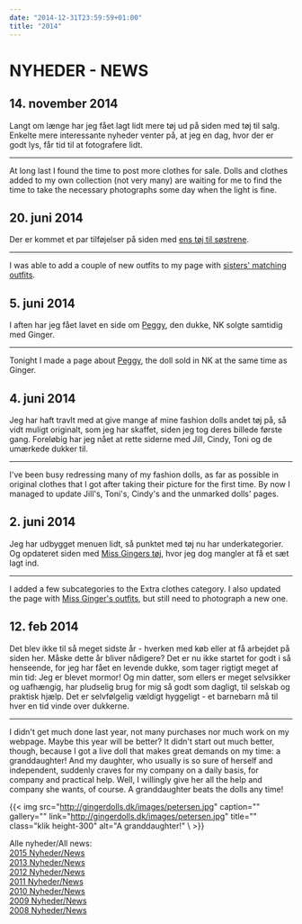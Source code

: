 ```yaml
---
date: "2014-12-31T23:59:59+01:00"
title: "2014"
---
```



# NYHEDER - NEWS


## 14. november 2014

Langt om længe har jeg fået lagt lidt mere tøj ud på siden med tøj til
salg. Enkelte mere interessante nyheder venter på, at jeg en dag, hvor
der er godt lys, får tid til at fotografere lidt.

------------------------------------------------------------------------

At long last I found the time to post more clothes for sale. Dolls and
clothes added to my own collection (not very many) are waiting for me to
find the time to take the necessary photographs some day when the light
is fine.

## 20. juni 2014

Der er kommet et par tilføjelser på siden med [ens tøj til søstrene](sisters).

------------------------------------------------------------------------

I was able to add a couple of new outfits to my page with [sisters' matching outfits](sisters).

## 5. juni 2014

I aften har jeg fået lavet en side om [Peggy](peggy), den dukke,
NK solgte samtidig med Ginger.

------------------------------------------------------------------------

Tonight I made a page about [Peggy](peggy), the doll sold in NK at
the same time as Ginger.

## 4. juni 2014

Jeg har haft travlt med at give mange af mine fashion dolls andet tøj
på, så vidt muligt originalt, som jeg har skaffet, siden jeg tog deres
billede første gang. Foreløbig har jeg nået at rette siderne med Jill,
Cindy, Toni og de umærkede dukker til.

------------------------------------------------------------------------

I've been busy redressing many of my fashion dolls, as far as possible
in original clothes that I got after taking their picture for the first
time. By now I managed to update Jill's, Toni's, Cindy's and the
unmarked dolls' pages.

## 2. juni 2014

Jeg har udbygget menuen lidt, så punktet med tøj nu har underkategorier.
Og opdateret siden med [Miss Gingers tøj](missgingeroutfits), hvor
jeg dog mangler at få et sæt lagt ind.

------------------------------------------------------------------------

I added a few subcategories to the Extra clothes category. I also
updated the page with [Miss Ginger's outfits](missgingeroutfits),
but still need to photograph a new one.

## 12. feb 2014

Det blev ikke til så meget sidste år - hverken med køb eller at få
arbejdet på siden her. Måske dette år bliver nådigere? Det er nu ikke
startet for godt i så henseende, for jeg har fået en levende dukke, som
tager rigtigt meget af min tid: Jeg er blevet mormor! Og min datter, som
ellers er meget selvsikker og uafhængig, har pludselig brug for mig så
godt som dagligt, til selskab og praktisk hjælp. Det er selvfølgelig
vældigt hyggeligt - et barnebarn må til hver en tid vinde over dukkerne.

------------------------------------------------------------------------

I didn't get much done last year, not many purchases nor much work on my
webpage. Maybe this year will be better? It didn't start out much
better, though, because I got a live doll that makes great demands on my
time: a granddaughter! And my daughter, who usually is so sure of
herself and independent, suddenly craves for my company on a daily
basis, for company and practical help. Well, I willingly give her all
the help and company she wants, of course. A granddaughter beats the
dolls any time!

{{< img src="http://gingerdolls.dk/images/petersen.jpg" 
    caption="" 
    gallery=""
    link="http://gingerdolls.dk/images/petersen.jpg" 
    title=""
    class="klik height-300" 
    alt="A granddaughter!" 
\ >}}



Alle nyheder/All news:\
[2015 Nyheder/News](/news/2015)\
[2013 Nyheder/News](/news/2013)\
[2012 Nyheder/News](/news/2012)\
[2011 Nyheder/News](/news/2011)\
[2010 Nyheder/News](/news/2010)\
[2009 Nyheder/News](/news/2009)\
[2008 Nyheder/News](/news/2008)
